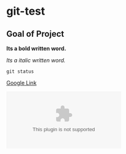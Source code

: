 # git-test

## Goal of Project

**Its a bold written word.**

*Its a italic written word.*

`git status`

[Google Link](www.google.com)

![image-code](www.google.com)
